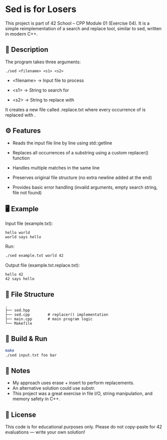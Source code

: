 # Sed is for Losers

This project is part of 42 School – CPP Module 01 (Exercise 04).
It is a simple reimplementation of a search and replace tool, similar to sed, written in modern C++.  

## 📖 Description

The program takes three arguments:
```nginx
./sed <filename> <s1> <s2>
```

- \<filename> → Input file to process

- \<s1> → String to search for

- \<s2> → String to replace <s1> with

It creates a new file called <filename>.replace.txt where every occurrence of <s1> is replaced with <s2>.  

## ⚙️ Features

- Reads the input file line by line using std::getline

- Replaces all occurrences of a substring using a custom replacer() function

- Handles multiple matches in the same line

- Preserves original file structure (no extra newline added at the end)

- Provides basic error handling (invalid arguments, empty search string, file not found)  

## 🖥️ Example

Input file (example.txt):
```ngnx
hello world
world says hello
```

Run:
```bash
./sed example.txt world 42
```

Output file (example.txt.replace.txt):
```nginx
hello 42
42 says hello
```
  
## 📂 File Structure
```arduino
.
├── sed.hpp
├── sed.cpp        # replacer() implementation
├── main.cpp       # main program logic
└── Makefile
```
  
## 🚀 Build & Run
```bash
make
./sed input.txt foo bar
```
  
## 🧠 Notes

- My approach uses erase + insert to perform replacements.
- An alternative solution could use substr.
- This project was a great exercise in file I/O, string manipulation, and memory safety in C++.
  
## 📜 License

This code is for educational purposes only.
Please do not copy-paste for 42 evaluations — write your own solution!

